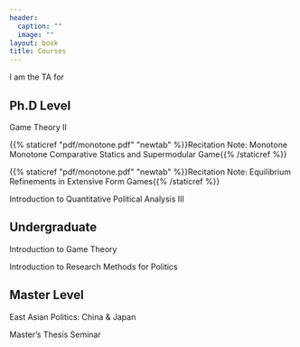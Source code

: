```yaml
---
header:
  caption: ""
  image: ""
layout: book
title: Courses
---
```


I am the TA for

## Ph.D Level

Game Theory II 

{{% staticref "pdf/monotone.pdf" "newtab" %}}Recitation Note: Monotone Monotone Comparative Statics and Supermodular Game{{% /staticref %}}

{{% staticref "pdf/monotone.pdf" "newtab" %}}Recitation Note: Equilibrium Refinements in Extensive Form Games{{% /staticref %}}

Introduction to Quantitative Political Analysis III

## Undergraduate

Introduction to Game Theory

Introduction to Research Methods for Politics

## Master Level
East Asian Politics: China & Japan

Master’s Thesis Seminar